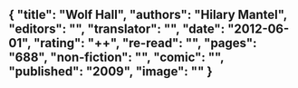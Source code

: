 {
 "title": "Wolf Hall",
 "authors": "Hilary Mantel",
 "editors": "",
 "translator": "",
 "date": "2012-06-01",
 "rating": "++",
 "re-read": "",
 "pages": "688",
 "non-fiction": "",
 "comic": "",
 "published": "2009",
 "image": ""
}
---
